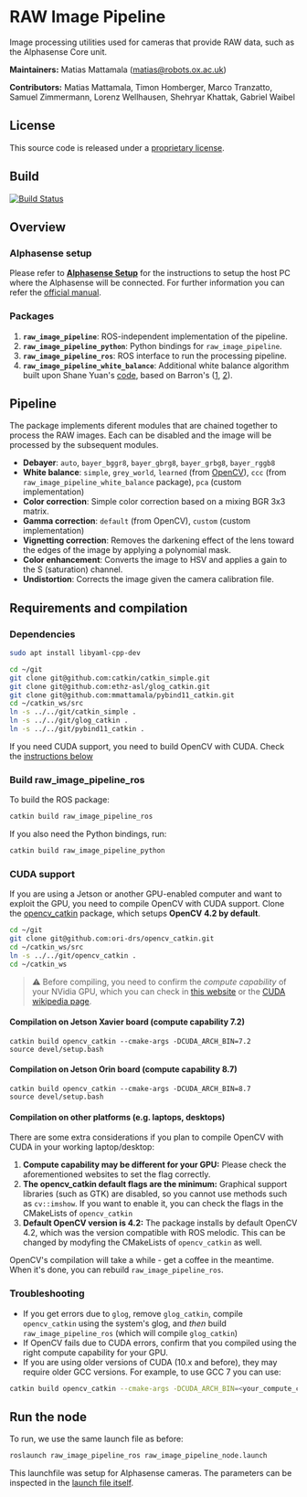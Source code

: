 # RAW Image Pipeline

Image processing utilities used for cameras that provide RAW data, such as the Alphasense Core unit.


**Maintainers:** Matias Mattamala (matias@robots.ox.ac.uk)

**Contributors:** Matias Mattamala, Timon Homberger, Marco Tranzatto, Samuel Zimmermann, Lorenz Wellhausen, Shehryar Khattak, Gabriel Waibel



## License
This source code is released under a [proprietary license](LICENSE).

## Build

[![Build Status](https://ci.leggedrobotics.com/buildStatus/icon?job=bitbucket_leggedrobotics/alphasense_rsl/master)](https://ci.leggedrobotics.com/job/bitbucket_leggedrobotics/job/alphasense_rsl/job/master/)

## Overview
### Alphasense setup
Please refer to [**Alphasense Setup**](docs/alphasense_setup.md) for the instructions to setup the host PC where the Alphasense will be connected.
For further information you can refer the [official manual](https://github.com/sevensense-robotics/alphasense_core_manual/).

### Packages
1. **`raw_image_pipeline`**: ROS-independent implementation of the pipeline.
2. **`raw_image_pipeline_python`**: Python bindings for `raw_image_pipeline`.
3. **`raw_image_pipeline_ros`**: ROS interface to run the processing pipeline.
4. **`raw_image_pipeline_white_balance`**: Additional white balance algorithm built upon Shane Yuan's [code](https://github.com/yuanxy92/AutoWhiteBalance), based on Barron's ([1](https://arxiv.org/abs/1507.00410), [2](https://arxiv.org/abs/1611.07596)).

## Pipeline

The package implements diferent modules that are chained together to process the RAW images. Each can be disabled and the image will be processed by the subsequent modules.
* **Debayer**: `auto`, `bayer_bggr8`, `bayer_gbrg8`, `bayer_grbg8`, `bayer_rggb8`
* **White balance**: `simple`, `grey_world`, `learned` (from [OpenCV](https://docs.opencv.org/4.x/df/db9/namespacecv_1_1xphoto.html)), `ccc` (from `raw_image_pipeline_white_balance` package), `pca` (custom implementation)
* **Color correction**: Simple color correction based on a mixing BGR 3x3 matrix.
* **Gamma correction**: `default` (from OpenCV), `custom` (custom implementation)
* **Vignetting correction**: Removes the darkening effect of the lens toward the edges of the image by applying a polynomial mask.
* **Color enhancement**: Converts the image to HSV and applies a gain to the S (saturation) channel.
* **Undistortion**: Corrects the image given the camera calibration file.


## Requirements and compilation
### Dependencies

```sh
sudo apt install libyaml-cpp-dev
```

```sh
cd ~/git
git clone git@github.com:catkin/catkin_simple.git
git clone git@github.com:ethz-asl/glog_catkin.git
git clone git@github.com:mmattamala/pybind11_catkin.git
cd ~/catkin_ws/src
ln -s ../../git/catkin_simple .
ln -s ../../git/glog_catkin .
ln -s ../../git/pybind11_catkin .
```

If you need CUDA support, you need to build OpenCV with CUDA. Check the [instructions below](#cuda-support)

### Build raw_image_pipeline_ros

To build the ROS package:
```sh
catkin build raw_image_pipeline_ros
```

If you also need the Python bindings, run:
```sh
catkin build raw_image_pipeline_python
```

### CUDA support
If you are using a Jetson or another GPU-enabled computer and want to exploit the GPU, you need to compile OpenCV with CUDA support. Clone the [opencv_catkin](https://github.com/ori-drs/opencv_catkin) package, which setups **OpenCV 4.2 by default**.
```sh
cd ~/git
git clone git@github.com:ori-drs/opencv_catkin.git
cd ~/catkin_ws/src
ln -s ../../git/opencv_catkin .
cd ~/catkin_ws
```

> :warning: Before compiling, you need to confirm the _compute capability_ of your NVidia GPU, which you can check in [this website](https://developer.nvidia.com/cuda-gpus) or the [CUDA wikipedia page](https://en.wikipedia.org/wiki/CUDA).

#### Compilation on Jetson Xavier board (compute capability 7.2)
```
catkin build opencv_catkin --cmake-args -DCUDA_ARCH_BIN=7.2
source devel/setup.bash
```

#### Compilation on Jetson Orin board (compute capability 8.7)
```
catkin build opencv_catkin --cmake-args -DCUDA_ARCH_BIN=8.7
source devel/setup.bash
```

#### Compilation on other platforms (e.g. laptops, desktops)
There are some extra considerations if you plan to compile OpenCV with CUDA in your working laptop/desktop:
1. **Compute capability may be different for your GPU:** Please check the aforementioned websites to set the flag correctly.
2. **The opencv_catkin default flags are the minimum:** Graphical support libraries (such as GTK) are disabled, so you cannot use methods such as `cv::imshow`. If you want to enable it, you can check the flags in the CMakeLists of `opencv_catkin`
3. **Default OpenCV version is 4.2:** The package installs by default OpenCV 4.2, which was the version compatible with ROS melodic. This can be changed by modyfing the CMakeLists of `opencv_catkin` as well.

OpenCV's compilation will take a while - get a coffee in the meantime. When it's done, you can rebuild `raw_image_pipeline_ros`.


### Troubleshooting
* If you get errors due to `glog`, remove `glog_catkin`, compile `opencv_catkin` using the system's glog, and _then_ build `raw_image_pipeline_ros` (which will compile `glog_catkin`)
* If OpenCV fails due to CUDA errors, confirm that you compiled using the right compute capability for your GPU.
* If you are using older versions of CUDA (10.x and before), they may require older GCC versions. For example, to use GCC 7 you can use:
``` sh
catkin build opencv_catkin --cmake-args -DCUDA_ARCH_BIN=<your_compute_capability> -DCMAKE_C_COMPILER=/usr/bin/gcc-7
```

## Run the node
To run, we use the same launch file as before:
```sh
roslaunch raw_image_pipeline_ros raw_image_pipeline_node.launch
```

This launchfile was setup for Alphasense cameras. The parameters can be inspected in the [launch file itself](raw_image_pipeline_ros/launch/raw_image_pipeline_node.launch).
